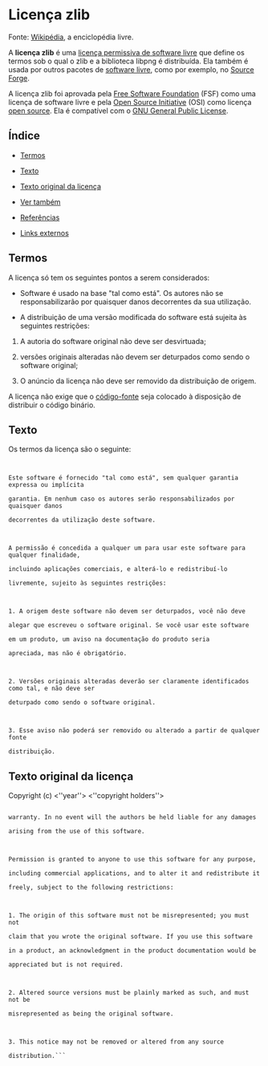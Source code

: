 
# Licença zlib

Fonte: [Wikipédia](https://pt.wikipedia.org/wiki/Licen%C3%A7a_zlib), a enciclopédia livre.

A **licença zlib** é uma [licença permissiva de software livre](https://pt.wikipedia.org/wiki/Licen%C3%A7a_de_software_livre  "Licença de software livre") que define os termos sob o qual o zlib e a biblioteca libpng é distribuída. Ela também é usada por outros pacotes de [software livre](https://pt.wikipedia.org/wiki/Software_livre  "Software livre"), como por exemplo, no [Source Forge](https://pt.wikipedia.org/wiki/Source_Forge  "Source Forge").

A licença zlib foi aprovada pela [Free Software Foundation](https://pt.wikipedia.org/wiki/Free_Software_Foundation  "Free Software Foundation") (FSF) como uma licença de software livre e pela [Open Source Initiative](https://pt.wikipedia.org/wiki/Open_Source_Initiative  "Open Source Initiative") (OSI) como licença [open source](https://pt.wikipedia.org/wiki/Open_source  "Open source"). Ela é compatível com o [GNU General Public License](https://pt.wikipedia.org/wiki/GNU_General_Public_License  "GNU General Public License").

## Índice

- [Termos](https://pt.wikipedia.org/wiki/Licen%C3%A7a_zlib#Termos)

- [Texto](https://pt.wikipedia.org/wiki/Licen%C3%A7a_zlib#Texto)

- [Texto original da licença](https://pt.wikipedia.org/wiki/Licen%C3%A7a_zlib#Texto_original_da_licen%C3%A7a)

- [Ver também](https://pt.wikipedia.org/wiki/Licen%C3%A7a_zlib#Ver_tamb%C3%A9m)

- [Referências](https://pt.wikipedia.org/wiki/Licen%C3%A7a_zlib#Refer%C3%AAncias)

- [Links externos](https://pt.wikipedia.org/wiki/Licen%C3%A7a_zlib#Links_externos)

## Termos

A licença só tem os seguintes pontos a serem considerados:

- Software é usado na base "tal como está". Os autores não se responsabilizarão por quaisquer danos decorrentes da sua utilização.

- A distribuição de uma versão modificada do software está sujeita às seguintes restrições:

1. A autoria do software original não deve ser desvirtuada;

2. versões originais alteradas não devem ser deturpados como sendo o software original;

3. O anúncio da licença não deve ser removido da distribuição de origem.

A licença não exige que o [código-fonte](https://pt.wikipedia.org/wiki/C%C3%B3digo-fonte  "Código-fonte") seja colocado à disposição de distribuir o código binário.

## Texto

Os termos da licença são o seguinte:

```Copyright (c) <''year''> <''copyright holders''>


Este software é fornecido "tal como está", sem qualquer garantia expressa ou implícita

garantia. Em nenhum caso os autores serão responsabilizados por quaisquer danos

decorrentes da utilização deste software.

  

A permissão é concedida a qualquer um para usar este software para qualquer finalidade,

incluindo aplicações comerciais, e alterá-lo e redistribuí-lo

livremente, sujeito às seguintes restrições:

  

1. A origem deste software não devem ser deturpados, você não deve

alegar que escreveu o software original. Se você usar este software

em um produto, um aviso na documentação do produto seria

apreciada, mas não é obrigatório.

  

2. Versões originais alteradas deverão ser claramente identificados como tal, e não deve ser

deturpado como sendo o software original.

  

3. Esse aviso não poderá ser removido ou alterado a partir de qualquer fonte

distribuição.
```
  
## Texto original da licença

Copyright (c) <''year''> <''copyright holders''>

```This software is provided 'as-is', without any express or implied

warranty. In no event will the authors be held liable for any damages

arising from the use of this software.

  

Permission is granted to anyone to use this software for any purpose,

including commercial applications, and to alter it and redistribute it

freely, subject to the following restrictions:

  

1. The origin of this software must not be misrepresented; you must not

claim that you wrote the original software. If you use this software

in a product, an acknowledgment in the product documentation would be

appreciated but is not required.

  

2. Altered source versions must be plainly marked as such, and must not be

misrepresented as being the original software.

  

3. This notice may not be removed or altered from any source

distribution.```
